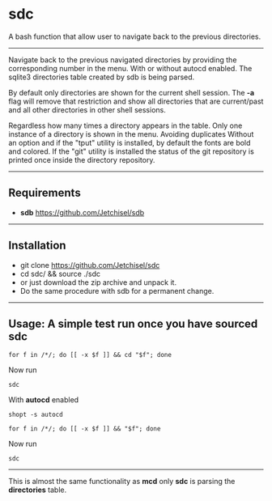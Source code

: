 
# sdc

A bash function that allow user to navigate back to the previous directories.

----
Navigate  back to  the previous navigated  directories  by providing
the corresponding number in the menu. With or without autocd enabled.
The sqlite3 directories table created by sdb is being parsed.

By default only directories are shown for the current shell session.
The **-a** flag will remove that  restriction  and show  all directories
that  are  current/past  and  all other  directories in  other shell
sessions.

Regardless how many times a directory appears in the table. Only one
instance of a directory is shown in the menu. Avoiding duplicates
Without an option and if the "tput" utility is installed, by default
the fonts are bold  and  colored. If the  "git" utility is installed
the status of the git repository is printed once inside the directory
repository.

----
## Requirements

* **sdb** https://github.com/Jetchisel/sdb

----
## Installation
* git clone https://github.com/Jetchisel/sdc
* cd sdc/ && source ./sdc
* or just download the zip archive and unpack it.
* Do the same procedure with sdb for a permanent change.

----
## Usage: A simple test run once you have sourced sdc

```shell
for f in /*/; do [[ -x $f ]] && cd "$f"; done
```

Now run

```shell
sdc
```

With **autocd** enabled
```shell
shopt -s autocd
```

```shell
for f in /*/; do [[ -x $f ]] && "$f"; done
```

Now run
```shell
sdc
```

----
This is almost the same functionality as **mcd** only **sdc** is parsing the **directories** table.



